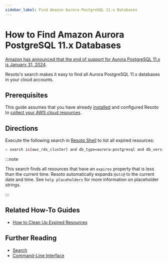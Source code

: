 ```yaml
---
sidebar_label: Find Amazon Aurora PostgreSQL 11.x Databases
---
```


# How to Find Amazon Aurora PostgreSQL 11.x Databases

[Amazon has announced that the end of support for Aurora PostgreSQL 11.x is January 31, 2024](https://repost.aws/questions/QUqTaY2mfcTSWoioVXmxSQdQ/announcement-amazon-aurora-postgre-sql-11-x-end-of-support-is-january-31-2024).

Resoto's search makes it easy to find all Aurora PostgreSQL 11.x databases in your cloud accounts.

## Prerequisites

This guide assumes that you have already [installed](../../getting-started/install-resoto/index.md) and configured Resoto to [collect your AWS cloud resources](../../getting-started/configure-resoto/aws.md).

## Directions

Execute the following search in [Resoto Shell](../../reference/components/shell.md) to list all expired resources:

```bash
> search is(aws_rds_cluster) and db_type=aurora-postgresql and db_version~11
```

:::note

This search finds all resources that have an `expires` property that is less than the current time. Resoto automatically expands `@utc@` to the current date and time. See `help placeholders` for more information on placeholder strings.

:::

## Related How-To Guides

- [How to Clean Up Expired Resources](../cleanup/clean-up-expired-resources.md)

## Further Reading

- [Search](../../reference/search/index.md)
- [Command-Line Interface](../../reference/cli/index.md)
